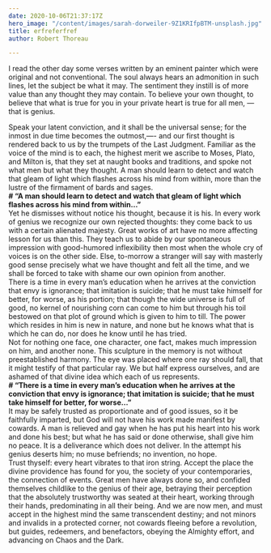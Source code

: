 ```yaml
---
date: 2020-10-06T21:37:17Z
hero_image: "/content/images/sarah-dorweiler-9Z1KRIfpBTM-unsplash.jpg"
title: erfreferfref
author: Robert Thoreau

---
```

I read the other day some verses written by an eminent painter which were original and not conventional. The soul always hears an admonition in such lines, let the subject be what it may. The sentiment they instill is of more value than any thought they may contain. To believe your own thought, to believe that what is true for you in your private heart is true for all men, — that is genius.

  
Speak your latent conviction, and it shall be the universal sense; for the inmost in due time becomes the outmost,—- and our first thought is rendered back to us by the trumpets of the Last Judgment. Familiar as the voice of the mind is to each, the highest merit we ascribe to Moses, Plato, and Milton is, that they set at naught books and traditions, and spoke not what men but what they thought. A man should learn to detect and watch that gleam of light which flashes across his mind from within, more than the lustre of the firmament of bards and sages.  
**# “A man should learn to detect and watch that gleam of light which flashes across his mind from within…”**  
Yet he dismisses without notice his thought, because it is his. In every work of genius we recognize our own rejected thoughts: they come back to us with a certain alienated majesty. Great works of art have no more affecting lesson for us than this. They teach us to abide by our spontaneous impression with good-humored inflexibility then most when the whole cry of voices is on the other side. Else, to-morrow a stranger will say with masterly good sense precisely what we have thought and felt all the time, and we shall be forced to take with shame our own opinion from another.  
There is a time in every man’s education when he arrives at the conviction that envy is ignorance; that imitation is suicide; that he must take himself for better, for worse, as his portion; that though the wide universe is full of good, no kernel of nourishing corn can come to him but through his toil bestowed on that plot of ground which is given to him to till. The power which resides in him is new in nature, and none but he knows what that is which he can do, nor does he know until he has tried.  
Not for nothing one face, one character, one fact, makes much impression on him, and another none. This sculpture in the memory is not without preestablished harmony. The eye was placed where one ray should fall, that it might testify of that particular ray. We but half express ourselves, and are ashamed of that divine idea which each of us represents.  
**# “There is a time in every man’s education when he arrives at the conviction that envy is ignorance; that imitation is suicide; that he must take himself for better, for worse…”**  
It may be safely trusted as proportionate and of good issues, so it be faithfully imparted, but God will not have his work made manifest by cowards. A man is relieved and gay when he has put his heart into his work and done his best; but what he has said or done otherwise, shall give him no peace. It is a deliverance which does not deliver. In the attempt his genius deserts him; no muse befriends; no invention, no hope.  
Trust thyself: every heart vibrates to that iron string. Accept the place the divine providence has found for you, the society of your contemporaries, the connection of events. Great men have always done so, and confided themselves childlike to the genius of their age, betraying their perception that the absolutely trustworthy was seated at their heart, working through their hands, predominating in all their being. And we are now men, and must accept in the highest mind the same transcendent destiny; and not minors and invalids in a protected corner, not cowards fleeing before a revolution, but guides, redeemers, and benefactors, obeying the Almighty effort, and advancing on Chaos and the Dark.
